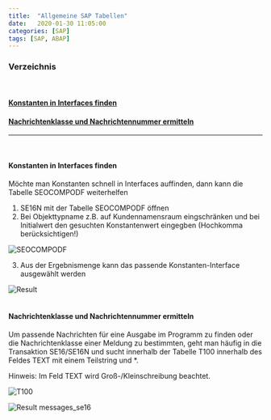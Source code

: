 ```yaml
---
title:  "Allgemeine SAP Tabellen"
date:   2020-01-30 11:05:00
categories: [SAP]
tags: [SAP, ABAP]
---
```



### Verzeichnis
<br>

#### [Konstanten in Interfaces finden](#constinferface)
#### [Nachrichtenklasse und Nachrichtennummer ermitteln](#messages)

***
<br>


#### **Konstanten in Interfaces finden** <a name="constinferface"></a>

Möchte man Konstanten schnell in Interfaces auffinden, dann kann die Tabelle SEOCOMPODF weiterhelfen

1) SE16N mit der Tabelle SEOCOMPODF öffnen
2) Bei Objekttypname z.B. auf Kundennamensraum eingschränken und bei Initialwert den gesuchten Konstantenwert eingegben (Hochkomma berücksichtigen!)

![SEOCOMPODF](/knowledgevault/images/screenshot/SE16_SEOCOMPODF.PNG "Tabelle SEOCOMPODF")

3) Aus der Ergebnismenge kann das passende Konstanten-Interface ausgewählt werden

![Result](/knowledgevault/images/screenshot/message_type_se16n.PNG "Result SEOCOMPODF")
<br>
<br>

#### **Nachrichtenklasse und Nachrichtennummer ermitteln** <a name="messages"></a>

Um passende Nachrichten für eine Ausgabe im Programm zu finden oder die Nachrichtenklasse einer Meldung zu bestimmten, geht man häufig in die Transaktion SE16/SE16N und sucht innerhalb der Tabelle T100 innerhalb des Feldes TEXT mit einem Teilstring und *.

Hinweis: Im Feld TEXT wird Groß-/Kleinschreibung beachtet.

![T100](/knowledgevault/images/screenshot/SE16_T100.PNG "Tabelle T100")

![Result](/knowledgevault/images/screenshot/messages_se16.PNG "Result T100")
messages_se16
